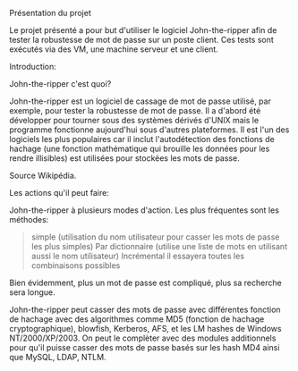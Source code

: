 Présentation du projet

Le projet présenté a pour but d'utiliser le logiciel John-the-ripper afin de tester la robustesse de mot de passe sur un poste client. 
Ces tests sont exécutés via des VM, une machine serveur et une client.

Introduction:

John-the-ripper c'est quoi?

John-the-ripper est un logiciel de cassage de mot de passe utilisé, par exemple, pour tester la robustesse de mot de passe. Il a d'abord été développer pour tourner sous des systèmes dérivés d'UNIX mais le programme fonctionne aujourd'hui sous d'autres plateformes.
Il est l'un des logiciels les plus populaires car il inclut l'autodétection des fonctions de hachage (une fonction mathématique qui brouille les données pour les rendre illisibles) est utilisées pour stockées les mots de passe. 

Source Wikipédia.
 
Les actions qu'il peut faire:

John-the-ripper à plusieurs modes d'action. Les plus fréquentes sont les méthodes:
  
> simple (utilisation du nom utilisateur pour casser les mots de passe les plus simples)
> Par dictionnaire (utilise une liste de mots en utilisant aussi le nom utilisateur)
> Incrémental il essayera toutes les combinaisons possibles

Bien évidemment, plus un mot de passe est compliqué, plus sa recherche sera longue.

John-the-ripper peut casser des mots de passe avec différentes fonction de hachage avec des algorithmes comme MD5 (fonction de hachage cryptographique), blowfish, Kerberos, AFS, et les LM hashes de Windows NT/2000/XP/2003. 
On peut le complèter avec des modules additionnels pour qu'il puisse casser des mots de passe basés sur les hash MD4 ainsi que MySQL, LDAP, NTLM.






